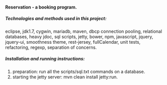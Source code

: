 #### Reservation - a booking program.

##### Technologies and methods used in this project:

eclipse, jdk1.7, cygwin, mariadb, maven, dbcp connection pooling, relational databases, heavy jdoc, sql scripts, jetty, 
bower, npm, javascript, jquery, jquery-ui, smoothness theme, rest-jersey, fullCalendar, unit tests, refactoring, 
regexp, separation of concerns.

##### Installation and running instructions:

1. preparation: run all the scripts/sql.txt commands on a database.
2. starting the jetty server: mvn clean install jetty:run.